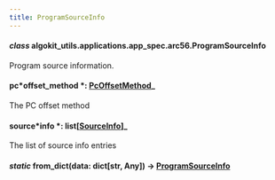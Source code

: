 ```yaml
---
title: ProgramSourceInfo
---
```


#### _class_ algokit_utils.applications.app_spec.arc56.ProgramSourceInfo

Program source information.

#### pc*offset_method *: [PcOffsetMethod](/reference/algokit-utils-py/api/applications/app_spec/arc56/pcoffsetmethod/#algokit_utils.applications.app_spec.arc56.PcOffsetMethod)\_

The PC offset method

#### source*info *: list[[SourceInfo](/reference/algokit-utils-py/api/applications/app_spec/arc56/sourceinfo/#algokit_utils.applications.app_spec.arc56.SourceInfo)]\_

The list of source info entries

#### _static_ from_dict(data: dict[str, Any]) → [ProgramSourceInfo](#algokit_utils.applications.app_spec.arc56.ProgramSourceInfo)
